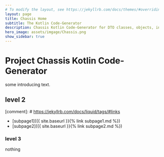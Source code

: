 ```yaml
---
# To modify the layout, see https://jekyllrb.com/docs/themes/#overriding-theme-defaults
layout: page
title: Chassis Home
subtitle: The Kotlin Code-Generator
description: Chassis Kotlin Code-Generator for DTO classes, objects, interfaces, api and RDBMS insert update read delete CRUD
hero_image: assets/imgage/Chassis.png
show_sidebar: true
---
```


# Project Chassis Kotlin Code-Generator

some introducing text.

## level 2

[comment]: # https://jekyllrb.com/docs/liquid/tags/#links
- [subpage1]({{ site.baseurl }}{% link subpage1.md %})
- [subpage2]({{ site.baseurl }}{% link subpage2.md %})

### level 3

nothing
